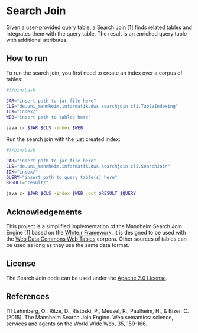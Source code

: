 # Search Join

Given a user-provided query table, a Search Join [1] finds related tables and integrates them with the query table.
The result is an enriched query table with additional attributes.

## How to run

To run the search join, you first need to create an index over a corpus of tables:

```bash
#!/bin/bash

JAR="insert path to jar file here"
CLS="de.uni_mannheim.informatik.dws.searchjoin.cli.TableIndexing"
IDX="index/"
WEB="insert path to tables here"

java c- $JAR $CLS -index $WEB
```

Run the search join with the just created index:

```bash
#!/bin/bash

JAR="insert path to jar file here"
CLS="de.uni_mannheim.informatik.dws.searchjoin.cli.SearchJoin"
IDX="index/"
QUERY="insert path to query table(s) here"
RESULT="result/"

java c- $JAR $CLS -index $WEB -out $RESULT $QUERY
```

## Acknowledgements

This project is a simplified implementation of the Mannheim Search Join Engine [1] based on the [WInte.r Framework](https://github.com/olehmberg/winter).
It is designed to be used with the [Web Data Commons Web Tables](http://webdatacommons.org/webtables/) corpora. Other sources of tables can be used as long as they use the same data format.

## License

The Search Join code can be used under the [Apache 2.0 License](http://www.apache.org/licenses/LICENSE-2.0).

## References

[1] Lehmberg, O., Ritze, D., Ristoski, P., Meusel, R., Paulheim, H., & Bizer, C. (2015). The Mannheim Search Join Engine. Web semantics: science, services and agents on the World Wide Web, 35, 159-166.